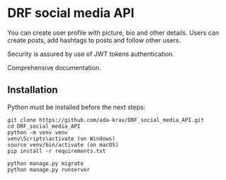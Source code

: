 # DRF social media API

You can create user profile with picture, 
bio and other details. Users can create posts, add hashtags to posts and follow other users.

Security is assured by use of JWT tokens authentication.

Comprehensive documentation.

## Installation

Python must be installed before the next steps:

```shell
git clone https://github.com/ada-krav/DRF_social_media_API.git
cd DRF_social_media_API
python -m venv venv
venv\Scripts\activate (on Windows)
source venv/bin/activate (on macOS)
pip install -r requirements.txt

python manage.py migrate
python manage.py runserver
```

